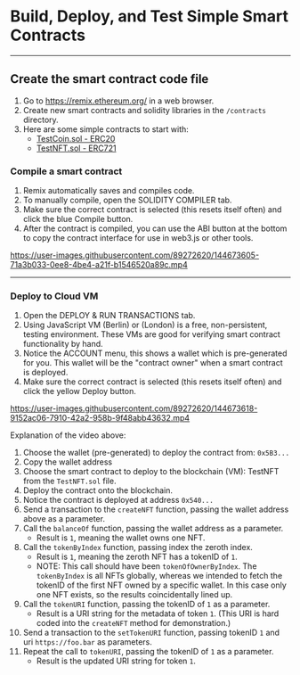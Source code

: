 # Build, Deploy, and Test Simple Smart Contracts

---
## Create the smart contract code file
1. Go to https://remix.ethereum.org/ in a web browser.
2. Create new smart contracts and solidity libraries in the `/contracts` directory.
3. Here are some simple contracts to start with:
	* [TestCoin.sol - ERC20](TestCoin.sol)
	* [TestNFT.sol - ERC721](TestNFT.sol)

### Compile a smart contract
1. Remix automatically saves and compiles code. 
2. To manually compile, open the SOLIDITY COMPILER tab.
3. Make sure the correct contract is selected (this resets itself often) and click the blue Compile button.
4. After the contract is compiled, you can use the ABI button at the bottom to copy the contract interface for use in web3.js or other tools.

https://user-images.githubusercontent.com/89272620/144673605-71a3b033-0ee8-4be4-a21f-b1546520a89c.mp4

---
### Deploy to Cloud VM
1. Open the DEPLOY & RUN TRANSACTIONS tab.
2. Using JavaScript VM (Berlin) or (London) is a free, non-persistent, testing environment. These VMs are good for verifying smart contract functionality by hand.
3. Notice the ACCOUNT menu, this shows a wallet which is pre-generated for you. This wallet will be the "contract owner" when a smart contract is deployed.
4. Make sure the correct contract is selected (this resets itself often) and click the yellow Deploy button.

https://user-images.githubusercontent.com/89272620/144673618-9152ac06-7910-42a2-958b-9f48abb43632.mp4

Explanation of the video above: 
1. Choose the wallet (pre-generated) to deploy the contract from: `0x5B3...`
2. Copy the wallet address
3. Choose the smart contract to deploy to the blockchain (VM): TestNFT from the `TestNFT.sol` file.
4. Deploy the contract onto the blockchain.
5. Notice the contract is deployed at address `0x540...`
6. Send a transaction to the `createNFT` function, passing the wallet address above as a parameter.
7. Call the `balanceOf` function, passing the wallet address as a parameter. 
	* Result is `1`, meaning the wallet owns one NFT.
9. Call the `tokenByIndex` function, passing index the zeroth index.
	* Result is `1`, meaning the zeroth NFT has a tokenID of `1`.
	* NOTE: This call should have been `tokenOfOwnerByIndex`. The `tokenByIndex` is all NFTs globally, whereas we intended to fetch the tokenID of the first NFT owned by a specific wallet. In this case only one NFT exists, so the results coincidentally lined up.
12. Call the `tokenURI` function, passing the tokenID of `1` as a parameter.
	* Result is a URI string for the metadata of token `1`. (This URI is hard coded into the `createNFT` method for demonstration.)
14. Send a transaction to the `setTokenURI` function, passing tokenID `1` and uri `https://foo.bar` as parameters.
16. Repeat the call to `tokenURI`, passing the tokenID of `1` as a parameter. 
	* Result is the updated URI string for token `1`.
